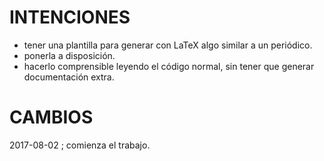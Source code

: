 
# INTENCIONES

- tener una plantilla para generar con LaTeX algo similar a un periódico.
- ponerla a disposición.
- hacerlo comprensible leyendo el código normal, sin tener que generar documentación extra.


# CAMBIOS

2017-08-02 ; comienza el trabajo.
